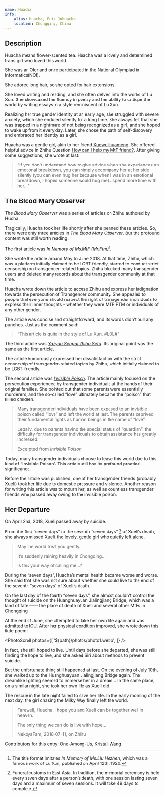 ```yaml
---
name: Huacha
info:
    alias: Huacha, Futa Juhuacha
    location: Chongqing, China
---
```


## Description

Huacha means flower-scented tea.
Huacha was a lovely and determined trans girl who loved this world.

She was an OIer and once participated in the National Olympiad in Informatics(NOI).

She adored long hair, so she opted for hair extensions.

She loved writing and reading, and she often delved into the works of Lu Xun.
She showcased her fluency in poetry and her ability to critique the world by writing essays in a style reminiscent of Lu Xun.

Realizing her true gender identity at an early age,
she struggled with severe anxiety,
which she endured silently for a long time.
She always felt that she was trapped in a nightmare of not being recognized as a girl,
and she hoped to wake up from it every day.
Later, she chose the path of self-discovery and embraced her identity as a girl.

Huacha was a gentle girl, akin to her friend [Xuewulihuameng](https://one-among.us/profile/xuewulihuameng).
She offered helpful advice in Zhihu Question [How can I help my MtF friend?](https://www.zhihu.com/question/274131925/answer/372594163).
After giving some suggestions, she wrote at last:

> “If you don’t understand how to give advice when she experiences an emotional breakdown, you can simply accompany her at her side silently (you can even hug her because when I was in an emotional breakdown, I hoped someone would hug me)...spend more time with her...”

## The Blood Mary Observer

*The Blood Mary Observer* was a series of articles on Zhihu authored by Hucha.

Tragically, Huacha took her life shortly after she penned these articles.
So, there were only three articles in *The Blood Mary Observer*.
But the profound content was still worth reading.

The first article was *[In Memory of Ms.MtF (Mr.Ftm)](https://zhuanlan.zhihu.com/p/38000835)*[^1].

She wrote the article around May to June 2018.
At that time, Zhihu, which was a platform initially claimed to be LGBT friendly, started to conduct strict censorship on transgender-related topics.
Zhihu blocked many transgender users
and deleted many records about the transgender community at that time.

Huacha wrote down the article to accuse Zhihu and express her indignation towards the persecution of Transgender community.
She appealed to people that everyone should respect the right of transgender individuals to express their inner thoughts - whether they were MTF FTM or individuals of any other gender.

The article was concise and straightforward, and its words didn’t pull any punches.
Just as the comment said:

> “This article is quite in the style of Lu Xun. #LOL#"

The third article was *[Yazyuu Senpai Zhihu Setu](https://zhuanlan.zhihu.com/p/38419017)*. Its original point was the same as the first article.

The article humorously expressed her dissatisfaction with the strict censorship of transgender-related topics by Zhihu, which initially claimed to be LGBT-friendly.

The second article was *[Invisible Poison](https://zhuanlan.zhihu.com/p/38173742)*.
The article mainly focused on the persecution experienced by transgender individuals at the hands of their original families.
She pointed out that some parents were essentially murderers,
and the so-called “love” ultimately became the “poison” that killed children.

> Many transgender individuals have been exposed to an invisible poison called “love” and left the world at last.
> The parents deprived their fundamental rights as human beings in the name of “love”.
> 
> Legally, due to parents having the special status of “guardian”,
> the difficulty for transgender individuals to obtain assistance has greatly increased.
>
> Excerpted from *Invisible Poison*

Today, many transgender individuals choose to leave this world due to this kind of “Invisible Poison”.
This article still has its profound practical significance.

Before the article was published, one of her transgender friends (probably Xueli) took her life due to domestic pressure and violence.
Another reason for writing this article was to mourn her, as well as countless transgender friends who passed away owing to the invisible poison.

## Her Departure

On April 2nd, 2018, Xueli passed away by suicide.

From the first “seven days” to the seventh “seven days” [^2] of Xueli’s death,
she always missed Xueli, the lovely, gentle girl who quietly left alone.

> May the world treat you gently.
>
> It’s suddenly raining heavily in Chongqing...
>
> Is this your way of calling me...?

During the “seven days”, Huacha’s mental health became worse and worse.
She said that she was not sure about whether she could live to the end of the seventh “seven days” of Xueli’s death.

On the last day of the fourth “seven days”,
she almost couldn’t control the thought of suicide on the Huanghuayuan Jialingjiang Bridge,
which was a land of fate —— the place of death of Xueli and several other MtFs in Chongqing.

At the end of June, she attempted to take her own life again and was admitted to ICU.
After her physical condition improved, she wrote down this little poem:

<PhotoScroll photos={[
'${path}/photos/photo1.webp',
]} />

In fact, she still hoped to live.
Until days before she departed, she was still finding the hope to live,
and she asked Siri about methods to prevent suicide.

But the unfortunate thing still happened at last.
On the evening of July 10th, she walked up to the Huanghuayuan Jialingjiang Bridge again.
The dreamlike lighting seemed to immerse her in a dream...
In the same place, on a similar night, she took her own life as Xueli did.

The rescue in the late night failed to save her life.
In the early morning of the next day, the girl chasing the Milky Way finally left the world.

> Farewell, Huacha. I hope you and Xueli can be together well in heaven.
>
> The only thing we can do is live with hope...
>
> NekoyaFam, 2018-07-11, on Zhihu

Contributors for this entry: One-Among-Us, [Kristall Wang](https://github.com/KristallWang)

[^1]: The title format imitates *In Memory of Ms.Liu Hezhen*, which was a famous work of Lu Xun, published on April 12th, 1926.

[^2]: Funeral customs in East Asia. In tradition, the memorial ceremony is held every seven days after a person’s death, with one session lasting seven days and a maximum of seven sessions. It will take 49 days to complete.
